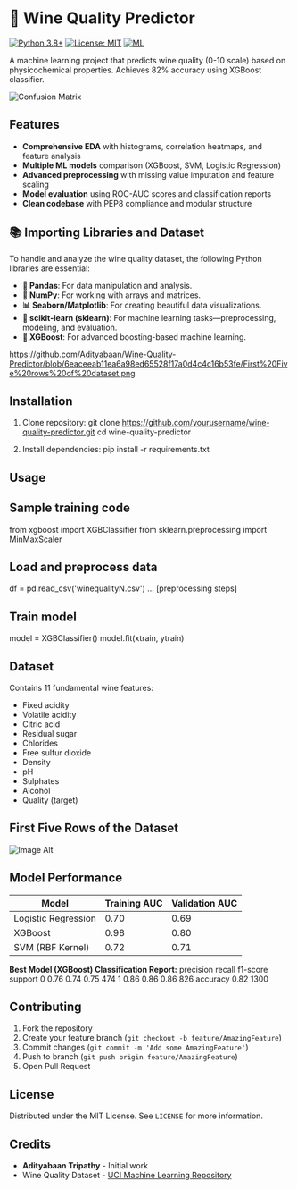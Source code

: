 # 🍷 Wine Quality Predictor

[![Python 3.8+](https://img.shields.io/badge/python-3.8+-blue.svg)](https://www.python.org/downloads/)
[![License: MIT](https://img.shields.io/badge/License-MIT-yellow.svg)](https://opensource.org/licenses/MIT)
[![ML](https://img.shields.io/badge/Machine%20Learning-XGBoost%20|%20SVC%20|%20LogisticRegression-orange)](https://scikit-learn.org/)

A machine learning project that predicts wine quality (0-10 scale) based on physicochemical properties. Achieves 82% accuracy using XGBoost classifier.

![Confusion Matrix](https://via.placeholder.com/600x400?text=Confusion+Matrix+Example) <!-- Replace with actual plot -->

## Features
- **Comprehensive EDA** with histograms, correlation heatmaps, and feature analysis
- **Multiple ML models** comparison (XGBoost, SVM, Logistic Regression)
- **Advanced preprocessing** with missing value imputation and feature scaling
- **Model evaluation** using ROC-AUC scores and classification reports
- **Clean codebase** with PEP8 compliance and modular structure

## 📚 Importing Libraries and Dataset

To handle and analyze the wine quality dataset, the following Python libraries are essential:

- **🐼 Pandas**: For data manipulation and analysis.
- **🔢 NumPy**: For working with arrays and matrices.
- **📊 Seaborn/Matplotlib**: For creating beautiful data visualizations.
- **🤖 scikit-learn (sklearn)**: For machine learning tasks—preprocessing, modeling, and evaluation.
- **🚀 XGBoost**: For advanced boosting-based machine learning.

https://github.com/Adityabaan/Wine-Quality-Predictor/blob/6eaceeab11ea6a98ed65528f17a0d4c4c16b53fe/First%20Five%20rows%20of%20dataset.png
## Installation
1. Clone repository:
   git clone https://github.com/yourusername/wine-quality-predictor.git
   cd wine-quality-predictor

2. Install dependencies:
   pip install -r requirements.txt


## Usage
## Sample training code
from xgboost import XGBClassifier
from sklearn.preprocessing import MinMaxScaler

## Load and preprocess data
df = pd.read_csv('winequalityN.csv')
... [preprocessing steps]

## Train model
model = XGBClassifier()
model.fit(xtrain, ytrain)

## Dataset
Contains 11 fundamental wine features:
- Fixed acidity
- Volatile acidity
- Citric acid
- Residual sugar
- Chlorides
- Free sulfur dioxide
- Density
- pH
- Sulphates
- Alcohol
- Quality (target)

## First Five Rows of the Dataset
![Image Alt](https://github.com/Adityabaan/Wine-Quality-Predictor/blob/6eaceeab11ea6a98ed65528f17a0d4c4c16b53fe/First%20Five%20rows%20of%20dataset.png)


## Model Performance
| Model                | Training AUC | Validation AUC |
|----------------------|--------------|----------------|
| Logistic Regression  | 0.70         | 0.69           |
| XGBoost              | 0.98         | 0.80           |
| SVM (RBF Kernel)     | 0.72         | 0.71           |

**Best Model (XGBoost) Classification Report:**
          precision    recall  f1-score   support
       0       0.76      0.74      0.75       474
       1       0.86      0.86      0.86       826
accuracy                           0.82      1300


## Contributing
1. Fork the repository
2. Create your feature branch (`git checkout -b feature/AmazingFeature`)
3. Commit changes (`git commit -m 'Add some AmazingFeature'`)
4. Push to branch (`git push origin feature/AmazingFeature`)
5. Open Pull Request

## License
Distributed under the MIT License. See `LICENSE` for more information.

## Credits
- **Adityabaan Tripathy** - Initial work
- Wine Quality Dataset - [UCI Machine Learning Repository](https://archive.ics.uci.edu/ml/datasets/wine+quality)

